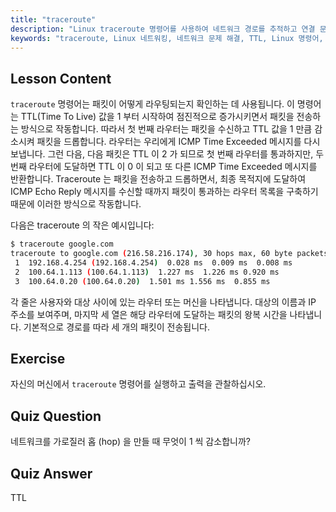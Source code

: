 ```yaml
---
title: "traceroute"
description: "Linux traceroute 명령어를 사용하여 네트워크 경로를 추적하고 연결 문제를 해결하는 방법을 배웁니다. 초보자를 위한 TTL 및 패킷 라우팅을 이해합니다."
keywords: "traceroute, Linux 네트워킹, 네트워크 문제 해결, TTL, Linux 명령어, 초보자, 튜토리얼"
---
```


## Lesson Content

`traceroute` 명령어는 패킷이 어떻게 라우팅되는지 확인하는 데 사용됩니다. 이 명령어는 TTL(Time To Live) 값을 1 부터 시작하여 점진적으로 증가시키면서 패킷을 전송하는 방식으로 작동합니다. 따라서 첫 번째 라우터는 패킷을 수신하고 TTL 값을 1 만큼 감소시켜 패킷을 드롭합니다. 라우터는 우리에게 ICMP Time Exceeded 메시지를 다시 보냅니다. 그런 다음, 다음 패킷은 TTL 이 2 가 되므로 첫 번째 라우터를 통과하지만, 두 번째 라우터에 도달하면 TTL 이 0 이 되고 또 다른 ICMP Time Exceeded 메시지를 반환합니다. Traceroute 는 패킷을 전송하고 드롭하면서, 최종 목적지에 도달하여 ICMP Echo Reply 메시지를 수신할 때까지 패킷이 통과하는 라우터 목록을 구축하기 때문에 이러한 방식으로 작동합니다.

다음은 traceroute 의 작은 예시입니다:

```bash
$ traceroute google.com
traceroute to google.com (216.58.216.174), 30 hops max, 60 byte packets
 1  192.168.4.254 (192.168.4.254)  0.028 ms  0.009 ms  0.008 ms
 2  100.64.1.113 (100.64.1.113)  1.227 ms  1.226 ms 0.920 ms
 3  100.64.0.20 (100.64.0.20)  1.501 ms 1.556 ms  0.855 ms
```

각 줄은 사용자와 대상 사이에 있는 라우터 또는 머신을 나타냅니다. 대상의 이름과 IP 주소를 보여주며, 마지막 세 열은 해당 라우터에 도달하는 패킷의 왕복 시간을 나타냅니다. 기본적으로 경로를 따라 세 개의 패킷이 전송됩니다.

## Exercise

자신의 머신에서 `traceroute` 명령어를 실행하고 출력을 관찰하십시오.

## Quiz Question

네트워크를 가로질러 홉 (hop) 을 만들 때 무엇이 1 씩 감소합니까?

## Quiz Answer

TTL
